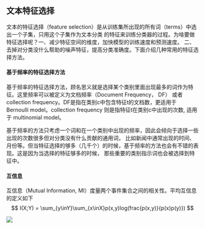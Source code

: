<script type="text/javascript" src="http://cdn.mathjax.org/mathjax/latest/MathJax.js?config=default"></script>

## 文本特征选择

文本的特征选择（feature selection）是从训练集所出现的所有词（terms）中选出一个子集，只用这个子集作为文本分类
的特征来训练分类器的过程。为啥要做特征选择呢？一、减少特征空间的维度，加快模型的训练速度和预测速度。
二、去掉对分类没什么帮助的噪声特征，提高分类准确度。下面介绍几种常用的特征选择方法。

#### 基于频率的特征选择方法

基于频率的特征选择方法，顾名思义就是选择某个类别里面出现最多的词作为特征。这里频率可以被定义为文档频率（Document Frequency， DF）
或者collection frequency。DF是指在类别c中包含特征t的文档数，更适用于Bernoulli model。collection frequency 则是指特征t在类别c中出现的次数,
适用于 multinomial model。

基于频率的方法只考虑一个词和在一个类别中出现的频率，因此会倾向于选择一些出现的次数很多但对分类没有什么贡献的通用词，
比如新闻中通常出现的时间、月份等。但当特征选择的够多（几千个）的时候，基于频率的方法也会有不错的表现。这是因为当选择的特征够多的时候，
那些重要的类别指示词也会被选择到特征中。

#### 互信息

互信息（Mutual Information, MI）度量两个事件集合之间的相关性。平均互信息的定义如下
$$ I(X;Y) = \sum_{y\inY}\sum_{x\inX}p(x,y)log(frac{p(x,y)}{p(x)p(y)}) $$

<img src="http://www.forkosh.com/mathtex.cgi? \Large x=\frac{-b\pm\sqrt{b^2-4ac}}{2a}">